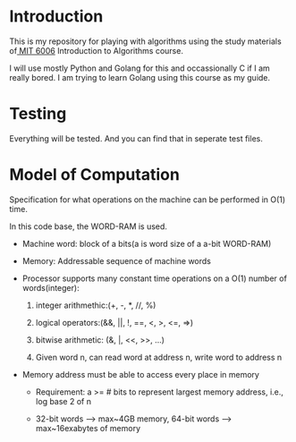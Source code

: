 # Introduction
This is my repository for playing with algorithms using the study materials of[ MIT 6006](https://ocw.mit.edu/courses/6-006-introduction-to-algorithms-spring-2020) Introduction to Algorithms course.

I will use mostly Python and Golang for this and occassionally C if I am really bored.
I am trying to learn Golang using this course as my guide.
# Testing
Everything will be tested. And you can find that in seperate test files.

# Model of Computation
Specification for what operations on the machine can be performed in O(1) time.

In this code base, the WORD-RAM is used.

- Machine word: block of a bits(a is word size of a a-bit WORD-RAM)

- Memory: Addressable sequence of machine words

- Processor supports many constant time operations on a O(1) number of words(integer):
    1) integer arithmethic:(+, -, *, //, %)

    2) logical operators:(&&, ||, !, ==, <, >, <=, =>)

    3) bitwise arithmetic: (&, |, <<, >>, ...)

    4) Given word n, can read word at address n, write word to address n

- Memory address must be able to access every place in memory

    - Requirement: a >= # bits to represent largest memory address, i.e., log base 2 of n
    
    - 32-bit words --> max~4GB memory, 64-bit words --> max~16exabytes of memory
